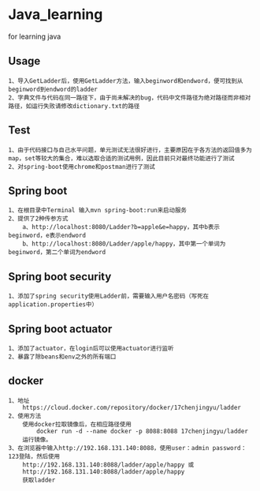 # Java_learning
for learning java
## Usage
    1、导入GetLadder后，使用GetLadder方法，输入beginword和endword，便可找到从beginword到endword的ladder
    2、字典文件与代码在同一路径下，由于尚未解决的bug，代码中文件路径为绝对路径而非相对路径，如运行失败请修改dictionary.txt的路径
## Test
    1、由于代码接口与自己水平问题，单元测试无法很好进行，主要原因在于各方法的返回值多为map，set等较大的集合，难以选取合适的测试用例，因此目前只对最终功能进行了测试
    2、对spring-boot使用chrome和postman进行了测试
## Spring boot
    1、在根目录中Terminal 输入mvn spring-boot:run来启动服务
    2、提供了2种传参方式
        a、http://localhost:8080/Ladder?b=apple&e=happy，其中b表示beginword，e表示endword
        b、http://localhost:8080/Ladder/apple/happy，其中第一个单词为beginword，第二个单词为endword
## Spring boot security
    1、添加了spring security使用Ladder前，需要输入用户名密码（写死在application.properties中）
## Spring boot actuator
    1、添加了actuator，在login后可以使用actuator进行监听 
    2、暴露了除beans和env之外的所有端口
## docker
    1、地址
        https://cloud.docker.com/repository/docker/17chenjingyu/ladder
    2、使用方法
        使用docker拉取镜像后，在相应路径使用
            docker run -d --name docker -p 8088:8088 17chenjingyu/ladder
        运行镜像。
    3、在浏览器中输入http://192.168.131.140:8088，使用user：admin password：123登陆，然后使用
        http://192.168.131.140:8088/ladder/apple/happy 或
        http://192.168.131.140:8088/ladder/apple/happy
        获取ladder